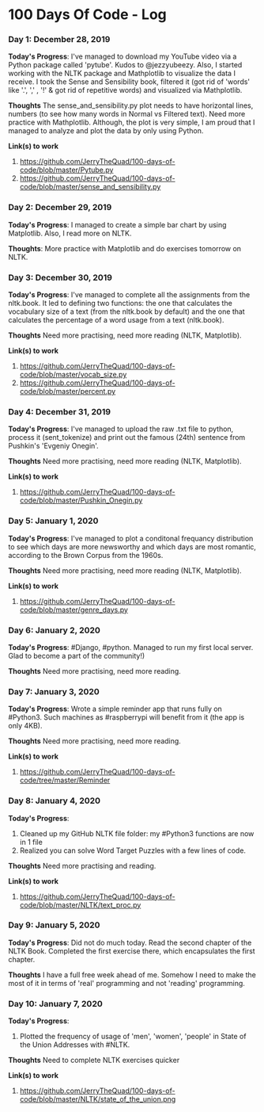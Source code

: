 # 100 Days Of Code - Log

### Day 1: December 28, 2019

**Today's Progress**: I've managed to download my YouTube video via a Python package called 'pytube'. Kudos to @jezzyubeezy. Also, I started working with the NLTK package and Mathplotlib to visualize the data I receive. I took the Sense and Sensibility book, filtered it (got rid of 'words' like '.', ',' , '!' & got rid of repetitive words) and visualized via Mathplotlib.

**Thoughts** The sense_and_sensibility.py plot needs to have horizontal lines, numbers (to see how many words in Normal vs Filtered text). Need more practice with Mathplotlib. Although, the plot is very simple, I am proud that I managed to analyze and plot the data by only using Python.

**Link(s) to work**
1. https://github.com/JerryTheQuad/100-days-of-code/blob/master/Pytube.py
2. https://github.com/JerryTheQuad/100-days-of-code/blob/master/sense_and_sensibility.py

### Day 2: December 29, 2019

**Today's Progress**: I managed to create a simple bar chart by using Matplotlib. Also, I read more on NLTK.

**Thoughts**: More practice with Matplotlib and do exercises tomorrow on NLTK.

### Day 3: December 30, 2019

**Today's Progress**: I've managed to complete all the assignments from the nltk.book. It led to defining two functions: the one that calculates the vocabulary size of a text (from the nltk.book by default) and the one that calculates the percentage of a word usage from a text (nltk.book).

**Thoughts** Need more practising, need more reading (NLTK, Matplotlib).

**Link(s) to work**
1. https://github.com/JerryTheQuad/100-days-of-code/blob/master/vocab_size.py
2. https://github.com/JerryTheQuad/100-days-of-code/blob/master/percent.py

### Day 4: December 31, 2019

**Today's Progress**: I've managed to upload the raw .txt file to python, process it (sent_tokenize) and print out the famous (24th) sentence from Pushkin's 'Evgeniy Onegin'.

**Thoughts** Need more practising, need more reading (NLTK, Matplotlib).

**Link(s) to work**
1. https://github.com/JerryTheQuad/100-days-of-code/blob/master/Pushkin_Onegin.py

### Day 5: January 1, 2020

**Today's Progress**: I've managed to plot a conditonal frequancy distribution to see which days are more newsworthy and which days are most romantic, according to the Brown Corpus from the 1960s.

**Thoughts** Need more practising, need more reading (NLTK, Matplotlib).

**Link(s) to work**
1. https://github.com/JerryTheQuad/100-days-of-code/blob/master/genre_days.py

### Day 6: January 2, 2020

**Today's Progress**: #Django, #python. Managed to run my first local server. Glad to become a part of the community!)

**Thoughts** Need more practising, need more reading.

### Day 7: January 3, 2020

**Today's Progress**: Wrote a simple reminder app that runs fully on #Python3. Such machines as #raspberrypi will benefit from it (the app is only 4KB).

**Thoughts** Need more practising, need more reading.

**Link(s) to work**
1. https://github.com/JerryTheQuad/100-days-of-code/tree/master/Reminder

### Day 8: January 4, 2020

**Today's Progress**: 
1. Cleaned up my GitHub NLTK file folder: my #Python3 functions are now in 1 file
2. Realized you can solve Word Target Puzzles with a few lines of code.

**Thoughts** Need more practising and reading.

**Link(s) to work**
1. https://github.com/JerryTheQuad/100-days-of-code/blob/master/NLTK/text_proc.py

### Day 9: January 5, 2020

**Today's Progress**: Did not do much today. Read the second chapter of the NLTK Book. Completed the first exercise there, which encapsulates the first chapter.

**Thoughts** I have a full free week ahead of me. Somehow I need to make the most of it in terms of 'real' programming and not 'reading' programming.

### Day 10: January 7, 2020

**Today's Progress**: 
1. Plotted the frequency of usage of 'men', 'women', 'people' in State of the Union Addresses with #NLTK. 

**Thoughts** Need to complete NLTK exercises quicker

**Link(s) to work**
1. https://github.com/JerryTheQuad/100-days-of-code/blob/master/NLTK/state_of_the_union.png
